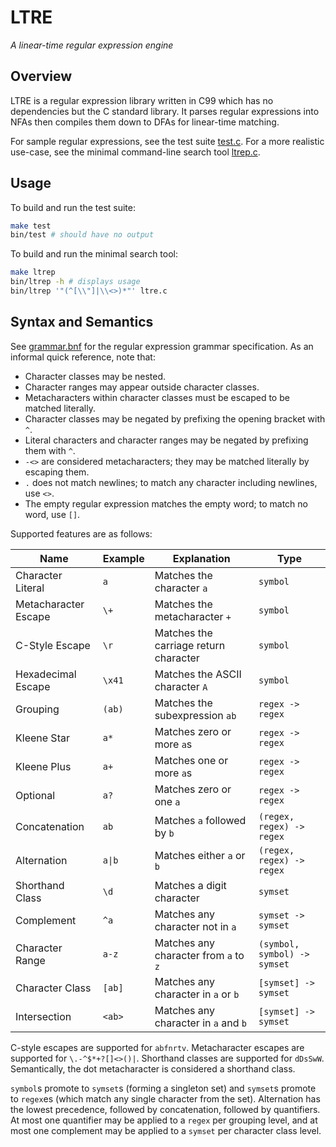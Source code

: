 # LTRE

_A linear-time regular expression engine_

## Overview

LTRE is a regular expression library written in C99 which has no dependencies but the C standard library. It parses regular expressions into NFAs then compiles them down to DFAs for linear-time matching.

For sample regular expressions, see the test suite [test.c](test.c). For a more realistic use-case, see the minimal command-line search tool [ltrep.c](ltrep.c).

## Usage

To build and run the test suite:

```bash
make test
bin/test # should have no output
```

To build and run the minimal search tool:

```bash
make ltrep
bin/ltrep -h # displays usage
bin/ltrep '"(^[\\"]|\\<>)*"' ltre.c
```

## Syntax and Semantics

See [grammar.bnf](grammar.bnf) for the regular expression grammar specification. As an informal quick reference, note that:

- Character classes may be nested.
- Character ranges may appear outside character classes.
- Metacharacters within character classes must be escaped to be matched literally.
- Character classes may be negated by prefixing the opening bracket with `^`.
- Literal characters and character ranges may be negated by prefixing them with `^`.
- `-<>` are considered metacharacters; they may be matched literally by escaping them.
- `.` does not match newlines; to match any character including newlines, use `<>`.
- The empty regular expression matches the empty word; to match no word, use `[]`.

Supported features are as follows:

| Name                 | Example | Explanation                           | Type                         |
| -------------------- | ------- | ------------------------------------- | ---------------------------- |
| Character Literal    | `a`     | Matches the character `a`             | `symbol`                     |
| Metacharacter Escape | `\+`    | Matches the metacharacter `+`         | `symbol`                     |
| C-Style Escape       | `\r`    | Matches the carriage return character | `symbol`                     |
| Hexadecimal Escape   | `\x41`  | Matches the ASCII character `A`       | `symbol`                     |
| Grouping             | `(ab)`  | Matches the subexpression `ab`        | `regex -> regex`             |
| Kleene Star          | `a*`    | Matches zero or more `a`s             | `regex -> regex`             |
| Kleene Plus          | `a+`    | Matches one or more `a`s              | `regex -> regex`             |
| Optional             | `a?`    | Matches zero or one `a`               | `regex -> regex`             |
| Concatenation        | `ab`    | Matches `a` followed by `b`           | `(regex, regex) -> regex`    |
| Alternation          | `a\|b`  | Matches either `a` or `b`             | `(regex, regex) -> regex`    |
| Shorthand Class      | `\d`    | Matches a digit character             | `symset`                     |
| Complement           | `^a`    | Matches any character not in `a`      | `symset -> symset`           |
| Character Range      | `a-z`   | Matches any character from `a` to `z` | `(symbol, symbol) -> symset` |
| Character Class      | `[ab]`  | Matches any character in `a` or `b`   | `[symset] -> symset`         |
| Intersection         | `<ab>`  | Matches any character in `a` and `b`  | `[symset] -> symset`         |

C-style escapes are supported for `abfnrtv`. Metacharacter escapes are supported for `\.-^$*+?[]<>()|`. Shorthand classes are supported for `dDsSwW`. Semantically, the dot metacharacter is considered a shorthand class.

`symbol`s promote to `symset`s (forming a singleton set) and `symset`s promote to `regex`es (which match any single character from the set). Alternation has the lowest precedence, followed by concatenation, followed by quantifiers. At most one quantifier may be applied to a `regex` per grouping level, and at most one complement may be applied to a `symset` per character class level.
